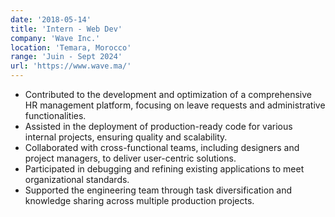 ```yaml
---
date: '2018-05-14'
title: 'Intern - Web Dev'
company: 'Wave Inc.'
location: 'Temara, Morocco'
range: 'Juin - Sept 2024'
url: 'https://www.wave.ma/'
---
```


- Contributed to the development and optimization of a comprehensive HR management platform, focusing on leave requests and administrative functionalities.
- Assisted in the deployment of production-ready code for various internal projects, ensuring quality and scalability.
- Collaborated with cross-functional teams, including designers and project managers, to deliver user-centric solutions.
- Participated in debugging and refining existing applications to meet organizational standards.
- Supported the engineering team through task diversification and knowledge sharing across multiple production projects.
